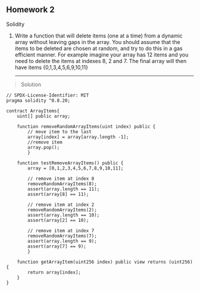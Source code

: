 ## Homework 2

Solidity

1.  Write a function that will delete items (one at a
    time) from a dynamic array without leaving
    gaps in the array. You should assume that the
    items to be deleted are chosen at random, and
    try to do this in a gas efficient manner.
    For example imagine your array has 12 items
    and you need to delete the items at indexes 8,
    2 and 7.
    The final array will then have items
    {0,1,3,4,5,6,9,10,11}

    ***

> Solution

```solidity
// SPDX-License-Identifier: MIT
pragma solidity ^0.8.20;

contract ArrayItems{
    uint[] public array;

    function removeRandomArrayItems(uint index) public {
        // move item to the last
        array[index] = array[array.length -1];
        //remove item
        array.pop();
        }

    function testRemoveArrayItems() public {
        array = [0,1,2,3,4,5,6,7,8,9,10,11];

        // remove item at index 8
        removeRandomArrayItems(8);
        assert(array.length == 11);
        assert(array[8] == 11);

        // remove item at index 2
        removeRandomArrayItems(2);
        assert(array.length == 10);
        assert(array[2] == 10);

        // remove item at index 7
        removeRandomArrayItems(7);
        assert(array.length == 9);
        assert(array[7] == 9);
        }

    function getArrayItem(uint256 index) public view returns (uint256) {
        return array[index];
    }
}
```
